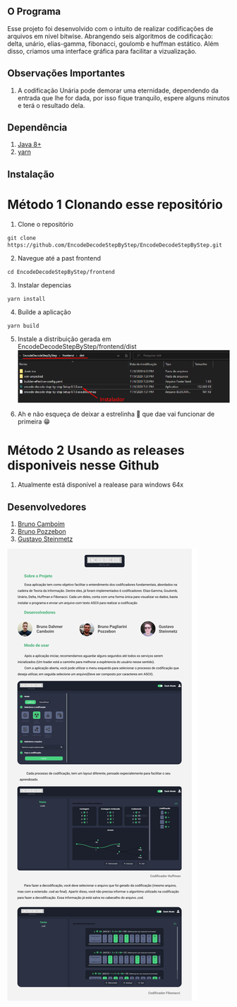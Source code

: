 ## O Programa
Esse projeto foi desenvolvido com o intuito de realizar codificações de arquivos em nivel bitwise.
Abrangendo seis algoritmos de codificação: delta, unário, elias-gamma, fibonacci, goulomb e huffman estático.
Além disso, criamos uma interface gráfica para facilitar a vizualização.

## Observações Importantes
1. A codificação Unária pode demorar uma eternidade, dependendo da entrada que lhe for dada, por isso fique tranquilo,
espere alguns minutos e terá o resultado dela.

## Dependência
1. [Java 8+](https://www.oracle.com/java/technologies/javase-jdk11-downloads.html)
2. [yarn](https://classic.yarnpkg.com/en/docs/install)

## Instalação
# Método 1 Clonando esse repositório
1. Clone o repositório
```
git clone https://github.com/EncodeDecodeStepByStep/EncodeDecodeStepByStep.git
```
2. Navegue até a past frontend
```
cd EncodeDecodeStepByStep/frontend
```
3. Instalar depencias
```
yarn install
```
4. Builde a aplicação
```
yarn build
```
5. Instale a distribuição gerada em EncodeDecodeStepByStep/frontend/dist
![ConteudoExtra](instalador_encode_decode.png)

6. Ah e não esqueça de deixar a estrelinha 🌟 que dae vai funcionar de primeira 😁

# Método 2 Usando as releases disponiveis nesse Github
1. Atualmente está disponível a realease para windows 64x

## Desenvolvedores
1. <a href="https://www.linkedin.com/in/bruno-camboim3b6/" target="_blank">Bruno Camboim</a>
2. <a href="https://www.linkedin.com/in/bruno-pozzebon44/" target="_blank">Bruno Pozzebon</a>
3. <a href="https://www.linkedin.com/in/stzgustavo/" target="_blank">Gustavo Steinmetz</a>

![ConteudoExtra](image.png)
